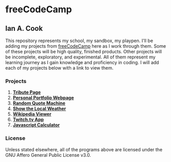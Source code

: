 # freeCodeCamp

## Ian A. Cook

This repository represents my school, my sandbox, my playpen. I'll be adding my projects from [freeCodeCamp](https://www.freecodecamp.com) here as I work through them. Some of these projects will be high quality, finished products. Other projects will be incomplete, exploratory, and experimental. All of them represent my learning journey as I gain knowledge and proficiency in coding. I will add each of my projects below with a link to view them.

### Projects

1. **[Tribute Page](https://nai888.github.io/freeCodeCamp/01-Tribute-Page/)**
2. **[Personal Portfolio Webpage](https://nai888.github.io/freeCodeCamp/02-Personal-Portfolio-Webpage/)**
3. **[Random Quote Machine](https://nai888.github.io/freeCodeCamp/03-Random-Quote-Machine/)**
4. **[Show the Local Weather](https://nai888.github.io/freeCodeCamp/04-Show-the-Local-Weather/)**
5. **[Wikipedia Viewer](https://nai888.github.io/freeCodeCamp/05-Wikipedia-Viewer/)**
6. **[Twitch.tv App](https://nai888.github.io/freeCodeCamp/06-Twitchtv-App/)**
7. **[Javascript Calculator](https://nai888.github.io/freeCodeCamp/07-Javascript-Calculator)**

### License

Unless stated elsewhere, all of the programs above are licensed under the GNU Affero General Public License v3.0.
